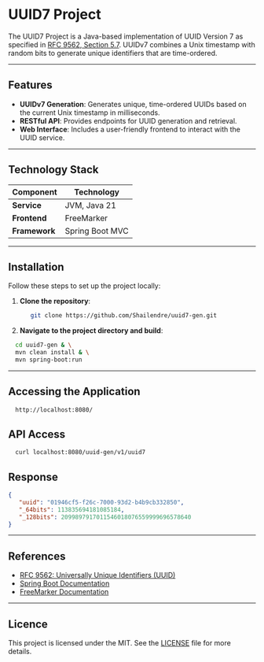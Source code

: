 # UUID7 Project

The UUID7 Project is a Java-based implementation of UUID Version 7 as specified in [RFC 9562, Section 5.7](https://www.rfc-editor.org/rfc/rfc9562.html#section-5.7). UUIDv7 combines a Unix timestamp with random bits to generate unique identifiers that are time-ordered.

---

## Features

- **UUIDv7 Generation**: Generates unique, time-ordered UUIDs based on the current Unix timestamp in milliseconds.
- **RESTful API**: Provides endpoints for UUID generation and retrieval.
- **Web Interface**: Includes a user-friendly frontend to interact with the UUID service.

---

## Technology Stack

| Component   | Technology       |
|-------------|------------------|
| **Service** | JVM, Java 21     |
| **Frontend**| FreeMarker       |
| **Framework**| Spring Boot MVC |


---

## Installation

Follow these steps to set up the project locally:

1. **Clone the repository**:
   ```bash
	  git clone https://github.com/Shailendre/uuid7-gen.git
   ```
2. **Navigate to the project directory and build**:
  ```bash
    cd uuid7-gen & \
	mvn clean install & \
	mvn spring-boot:run
  ```

---

## Accessing the Application

```bash
  http://localhost:8080/
```


## API Access

```bash
  curl localhost:8080/uuid-gen/v1/uuid7
```

## Response 
```json
{
   "uuid": "01946cf5-f26c-7000-93d2-b4b9cb332850",
   "_64bits": 113835694181085184,
   "_128bits": 2099897917011546018076559999696578640
}
```

---

## References

- [RFC 9562: Universally Unique Identifiers (UUID)](https://www.rfc-editor.org/rfc/rfc9562.html)
- [Spring Boot Documentation](https://spring.io/projects/spring-boot)
- [FreeMarker Documentation](https://freemarker.apache.org/docs/)


---

## Licence 

This project is licensed under the MIT. See the [LICENSE](https://opensource.org/licenses/MIT) file for more details.
  


